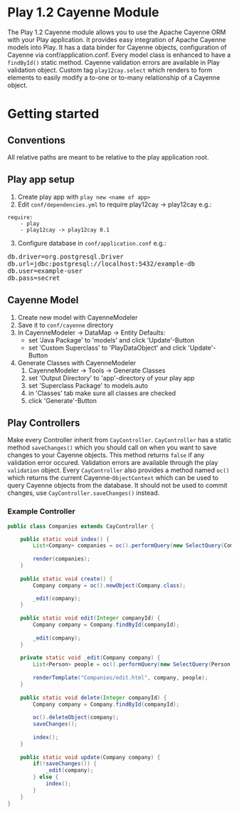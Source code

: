 # Play 1.2 Cayenne Module

The Play 1.2 Cayenne module allows you to use the Apache Cayenne ORM with your Play application. It provides easy integration of Apache Cayenne models into Play. It has a data binder for Cayenne objects, configuration of Cayenne via conf/application.conf. Every model class is enhanced to have a `findById()` static method. Cayenne validation errors are available in Play validation object. Custom tag `play12cay.select` which renders to form elements to easily modify a to-one or to-many relationship of a Cayenne object.


# Getting started

## Conventions

All relative paths are meant to be relative to the play application root.


## Play app setup

1.  Create play app with `play new <name of app>`
2.  Edit `conf/dependencies.yml` to require play12cay -> play12cay e.g.:
```
require:
    - play
    - play12cay -> play12cay 0.1
```
3. Configure database in `conf/application.conf` e.g.:
<pre>
db.driver=org.postgresql.Driver
db.url=jdbc:postgresql://localhost:5432/example-db
db.user=example-user
db.pass=secret
</pre>


## Cayenne Model

1. Create new model with CayenneModeler
2. Save it to `conf/cayenne` directory
3. In CayenneModeler -> DataMap -> Entity Defaults:
   * set 'Java Package' to 'models' and click 'Update'-Button
   * set 'Custom Superclass' to 'PlayDataObject' and click 'Update'-Button
4. Generate Classes with CayenneModeler
   1. CayenneModeler -> Tools -> Generate Classes
   2. set 'Output Directory' to 'app'-directory of your play app
   3. set 'Superclass Package' to models.auto
   4. in 'Classes' tab make sure all classes are checked
   5. click 'Generate'-Button


## Play Controllers

Make every Controller inherit from `CayController`. `CayController` has a static method `saveChanges()` which you should call on when you want to save changes to your Cayenne objects. This method returns `false` if any validation error occured. Validation errors are available through the play `validation` object. Every `CayController` also provides a method named `oc()` which returns the current Cayenne-`ObjectContext` which can be used to query Cayenne objects from the database. It should not be used to commit changes, use `CayController.saveChanges()` instead.

### Example Controller

```java
public class Companies extends CayController {

    public static void index() {
        List<Company> companies = oc().performQuery(new SelectQuery(Company.class));
		
        render(companies);
    }
	
    public static void create() {
        Company company = oc().newObject(Company.class);

        _edit(company);
    }
    
    public static void edit(Integer companyId) {
        Company company = Company.findById(companyId);
        
        _edit(company);
    }
    
    private static void _edit(Company company) {        
        List<Person> people = oc().performQuery(new SelectQuery(Person.class));
        
        renderTemplate("Companies/edit.html", company, people);
    }
    
    public static void delete(Integer companyId) {
        Company company = Company.findById(companyId);
        
        oc().deleteObject(company);
        saveChanges();
        
        index();
    }
    
    public static void update(Company company) {
        if(!saveChanges()) {
            _edit(company);
        } else {
            index();
        }
    }
}
```